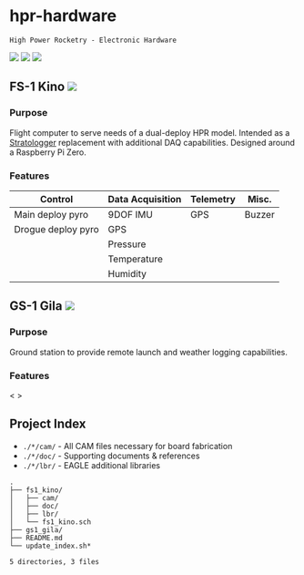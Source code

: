 # hpr-hardware

`High Power Rocketry - Electronic Hardware`

![](https://img.shields.io/badge/EDA-EAGLE-lightgrey.svg)
![](https://img.shields.io/github/license/rdoddanavar/hpr-hardware.svg)
![](https://img.shields.io/github/repo-size/rdoddanavar/hpr-hardware.svg)

## FS-1 Kino ![](https://img.shields.io/static/v1.svg?label=status&message=initial%20dev&color=red&style=for-the-badge)

### Purpose

Flight computer to serve needs of a dual-deploy HPR model. Intended as a [Stratologger](http://www.perfectflite.com/SLCF.html) replacement with additional DAQ capabilities. Designed around a Raspberry Pi Zero.

### Features

| Control            | Data Acquisition | Telemetry | Misc.  |
|--------------------|------------------|-----------|--------|
| Main deploy pyro   | 9DOF IMU         | GPS       | Buzzer |
| Drogue deploy pyro | GPS              |           |        |
|                    | Pressure         |           |        |
|                    | Temperature      |           |        |
|                    | Humidity         |           |        |

## GS-1 Gila ![](https://img.shields.io/static/v1.svg?label=status&message=N/A&color=black&style=for-the-badge)

### Purpose

Ground station to provide remote launch and weather logging capabilities.

### Features

< >

## Project Index

 - `./*/cam/` - All CAM files necessary for board fabrication  
 - `./*/doc/` - Supporting documents & references 
 - `./*/lbr/` - EAGLE additional libraries 

```
.
├── fs1_kino/
│   ├── cam/
│   ├── doc/
│   ├── lbr/
│   └── fs1_kino.sch
├── gs1_gila/
├── README.md
└── update_index.sh*

5 directories, 3 files
```
